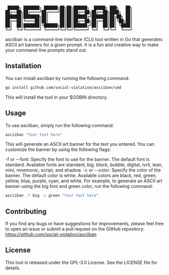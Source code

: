```text
 █████╗ ███████╗ ██████╗██╗██╗██████╗  █████╗ ███╗   ██╗
██╔══██╗██╔════╝██╔════╝██║██║██╔══██╗██╔══██╗████╗  ██║
███████║███████╗██║     ██║██║██████╔╝███████║██╔██╗ ██║
██╔══██║╚════██║██║     ██║██║██╔══██╗██╔══██║██║╚██╗██║
██║  ██║███████║╚██████╗██║██║██████╔╝██║  ██║██║ ╚████║
╚═╝  ╚═╝╚══════╝ ╚═════╝╚═╝╚═╝╚═════╝ ╚═╝  ╚═╝╚═╝  ╚═══╝
```

asciiban is a command-line interface (CLI) tool written in Go that generates ASCII art banners for a given prompt. It is
a fun and creative way to make your command-line prompts stand out.

## Installation

You can install asciiban by running the following command:

```bash
go install github.com/social-violation/asciiban/cmd
```

This will install the tool in your $GOBIN directory.

## Usage

To use asciiban, simply run the following command:

```bash
asciiban "Your text here"
```

This will generate an ASCII art banner for the text you entered. You can customize the banner by using the following
flags:

-f or --font: Specify the font to use for the banner. The default font is standard. Available fonts are standard, big,
block, bubble, digital, ivrit, lean, mini, mnemonic, script, and shadow.
-c or --color: Specify the color of the banner. The default color is white. Available colors are black, red, green,
yellow, blue, purple, cyan, and white.
For example, to generate an ASCII art banner using the big font and green color, run the following command:

```bash
asciiban -f big -c green "Your text here"
```

## Contributing

If you find any bugs or have suggestions for improvements, please feel free to open an issue or submit a pull request on
the GitHub repository: https://github.com/social-violation/asciiban

## License
This tool is released under the GPL-3.0 License. See the LICENSE file for details.
